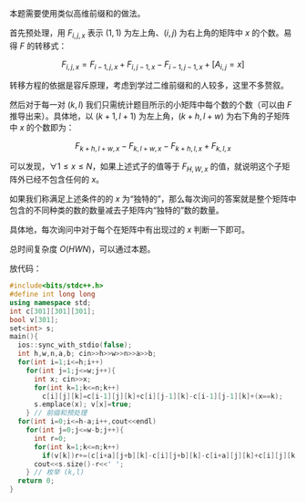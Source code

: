 本题需要使用类似高维前缀和的做法。

首先预处理，用 $F_{i,j,x}$ 表示 $(1,1)$ 为左上角、$(i,j)$ 为右上角的矩阵中 $x$ 的个数。易得 $F$ 的转移式：

$$F_{i,j,x}=F_{i-1,j,x}+F_{i,j-1,x}-F_{i-1,j-1,x}+[A_{i,j}=x]$$

转移方程的依据是容斥原理，考虑到学过二维前缀和的人较多，这里不多赘叙。

然后对于每一对 $(k,l)$ 我们只需统计题目所示的小矩阵中每个数的个数（可以由 $F$ 推导出来）。具体地，以 $(k+1,l+1)$ 为左上角，$(k+h,l+w)$ 为右下角的子矩阵中 $x$ 的个数即为：

$$F_{k+h,l+w,x}-F_{k,l+w,x}-F_{k+h,l,x}+F_{k,l,x}$$

可以发现，$\forall 1\le x\le N$，如果上述式子的值等于 $F_{H,W,x}$ 的值，就说明这个子矩阵外已经不包含任何的 $x$。

如果我们称满足上述条件的的 $x$ 为“独特的”，那么每次询问的答案就是整个矩阵中包含的不同种类的数的数量减去子矩阵内“独特的”数的数量。

具体地，每次询问中对于每个在矩阵中有出现过的 $x$ 判断一下即可。

总时间复杂度 $O(HWN)$，可以通过本题。

放代码：

```cpp
#include<bits/stdc++.h>
#define int long long
using namespace std;
int c[301][301][301];
bool v[301];
set<int> s;
main(){
  ios::sync_with_stdio(false);
  int h,w,n,a,b; cin>>h>>w>>n>>a>>b;
  for(int i=1;i<=h;i++)
    for(int j=1;j<=w;j++){
      int x; cin>>x;
      for(int k=1;k<=n;k++)
        c[i][j][k]=c[i-1][j][k]+c[i][j-1][k]-c[i-1][j-1][k]+(x==k);
      s.emplace(x); v[x]=true;
    } // 前缀和预处理
  for(int i=0;i<=h-a;i++,cout<<endl)
    for(int j=0;j<=w-b;j++){
      int r=0;
      for(int k=1;k<=n;k++)
        if(v[k])r+=(c[i+a][j+b][k]-c[i][j+b][k]-c[i+a][j][k]+c[i][j][k]==c[h][w][k]); // 统计“独特的”x
      cout<<s.size()-r<<' ';
    } // 枚举 (k,l)
  return 0;
}
```